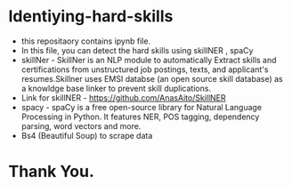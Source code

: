 # Identiying-hard-skills

- this repositaory contains ipynb file. 
- In this file, you can detect the hard skills using skillNER , spaCy
- skillNer - SkillNer is an NLP module to automatically Extract skills and certifications from unstructured job postings, texts, and applicant's resumes.Skillner uses EMSI databse (an open source skill database) as a knowldge base linker to prevent skill duplications.
- Link for skillNER - https://github.com/AnasAito/SkillNER
- spacy - spaCy is a free open-source library for Natural Language Processing in Python. It features NER, POS tagging, dependency parsing, word vectors and more.
- Bs4 (Beautiful Soup) to scrape data


# Thank You.
